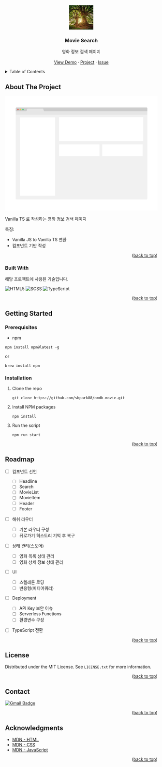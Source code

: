 <!--
https://github.com/othneildrew/Best-README-Template 를 기본으로 하여 수정해 사용
-->

<!-- PROJECT LOGO -->
<br />
<div align="center"> <!-- Obsolete attribute 는 일반 HTML 문서에서 해당되는거고, 깃허브의 마크다운에는 style text-align 이 적용되지 않고 align 이 적용된다. -->
  <a href="https://github.com/sbpark88">
    <!-- images 디렉토리의 `logo.png` 파일을 업데이트한다. -->
    <img src="https://github.com/sbpark88/sbpark88.github.io/blob/main/assets/images/favicon/greendreamtree.png" alt="Logo" width="80" height="80">
  </a>

  <h3 align="center">Movie Search</h3>

  <p align="center">
    영화 정보 검색 페이지
    <!-- docs 가 필요시 주석을 해제하고 사용
    <br />
    <a href="https://github.com/othneildrew/project-repository"><strong>Explore the docs »</strong></a>
    -->
    <br />
    <br />
    <!-- 아래 경로를 [product-deploy-url] 로 교체하고 문서 내 모든 `project-repository`를 수정한다 -->
    <a href="javascript:void(0)">View Demo</a>
    ·
    <a href="https://github.com/sbpark88/omdb-movie/projects">Project</a>
    ·
    <a href="https://github.com/sbpark88/omdb-movie/issues">Issue</a>
  </p>
</div>



<!-- TABLE OF CONTENTS -->
<details>
  <summary>Table of Contents</summary>
  <ol>
    <li>
      <a href="#about-the-project">About The Project</a>
      <ul>
        <li><a href="#built-with">Built With</a></li>
      </ul>
    </li>
    <li>
      <a href="#getting-started">Getting Started</a>
      <ul>
        <li><a href="#prerequisites">Prerequisites</a></li>
        <li><a href="#installation">Installation</a></li>
      </ul>
    </li>
<!-- 사용 방법 설명이 필요한 프로젝트의 경우 해당 라인 주석을 해제하고 아래 USAGE EXAMPLES 섹션을 작성한다
    <li><a href="#usage">Usage</a></li>
-->
    <li><a href="#roadmap">Roadmap</a></li>
    <li><a href="#license">License</a></li>
    <li><a href="#contact">Contact</a></li>
    <li><a href="#acknowledgments">Acknowledgments</a></li>
  </ol>
</details>



<!-- ABOUT THE PROJECT -->
## About The Project

[![Product Name Screen Shot][product-screenshot]][product-deploy-url]

Vanilla TS 로 작성하는 영화 정보 검색 페이지

특징:
- Vanilla JS to Vanilla TS 변환
- 컴포넌트 기반 작성 


<p align="right">(<a href="#readme-top">back to top</a>)</p>



### Built With
<!-- 필요에 따라 적절히 수정해 사용한다 -->

해당 프로젝트에 사용된 기술입니다.

![HTML5][HTML5 Icon]
![SCSS][SCSS Icon]
![TypeScript][TypeScript Icon]

<p align="right">(<a href="#readme-top">back to top</a>)</p>



<!-- GETTING STARTED -->
## Getting Started
<!-- 필요에 따라 적절히 수정해 사용한다 -->

### Prerequisites

- npm
```shell
npm install npm@latest -g
```

or

```shell
brew install npm
```

### Installation
<!-- git clone 경로를 확인한다 -->

1. Clone the repo
   ```shell
   git clone https://github.com/sbpark88/omdb-movie.git
   ```
2. Install NPM packages
   ```shell
   npm install
   ```
3. Run the script
   ```shell
   npm run start
   ```
   
<p align="right">(<a href="#readme-top">back to top</a>)</p>



<!-- USAGE EXAMPLES -->
<!--
## Usage

Use this space to show useful examples of how a project can be used. Additional screenshots, code examples and demos work well in this space. You may also link to more resources.

_For more examples, please refer to the [Documentation](https://example.com)_

<p align="right">(<a href="#readme-top">back to top</a>)</p>
-->


<!-- ROADMAP -->
## Roadmap

- [ ] 컴포넌트 선언
    - [ ] Headline
    - [ ] Search
    - [ ] MovieList
    - [ ] MovieItem
    - [ ] Header
    - [ ] Footer
- [ ] 해쉬 라우터
    - [ ] 기본 라우터 구성
    - [ ] 뒤로가기 히스토리 기억 후 복구
- [ ] 상태 관리(스토어)
    - [ ] 영화 목록 상태 관리
    - [ ] 영화 상세 정보 상태 관리
- [ ] UI
    - [ ] 스켈레톤 로딩
    - [ ] 반응형(미디어쿼리)
- [ ] Deployment
    - [ ] API Key 보안 이슈
    - [ ] Serverless Functions
    - [ ] 환경변수 구성
- [ ] TypeScript 전환


<p align="right">(<a href="#readme-top">back to top</a>)</p>



<!-- LICENSE -->
## License
<!-- 필요에 따라 적절히 수정해 사용한다 -->

Distributed under the MIT License. See `LICENSE.txt` for more information.

<p align="right">(<a href="#readme-top">back to top</a>)</p>



<!-- CONTACT -->
## Contact

[![Gmail Badge][Gmail Icon]][My Email]

<p align="right">(<a href="#readme-top">back to top</a>)</p>



<!-- ACKNOWLEDGMENTS -->
## Acknowledgments
<!-- 프로젝트에 관련된 레퍼런스 기술이 필요할 경우 사용한다  -->

- [MDN - HTML](https://developer.mozilla.org/ko/docs/Web/HTML)
- [MDN - CSS](https://developer.mozilla.org/ko/docs/Web/CSS)
- [MDN - JavaScript](https://developer.mozilla.org/ko/docs/Web/JavaScript)

<p align="right">(<a href="#readme-top">back to top</a>)</p>


<!-- images 디렉토리의 `screenshot.png` 파일을 업데이트한다. 배포된 프로젝트 경로를 추가한다. -->
[product-screenshot]:images/screenshot.png
[product-deploy-url]:about:blank


<!--
![HTML5][HTML5 Icon]
![CSS3][CSS3 Icon]
![SCSS][SCSS Icon]
![Tailwind CSS][Tailwind CSS Icon]
![JavaScript][JavaScript Icon]
![TypeScript][TypeScript Icon]
![RxJS][RxJS Icon]
![Webpack][Webpack Icon]
![Vite][Vite Icon]
![React][React Icon]
![Angular][Angular Icon]
![Vue.js][Vue.js Icon]
![Java][Java Icon]
![Spring][Spring Icon]
![Spring Boot][Spring Boot Icon]
![Swift][Swift Icon]
![SwiftUI][SwiftUI Icon]
![RxSwift][RxSwift Icon]
![.NET][.NET Icon]
![Classic ASP][Classic ASP Icon]
![Node.js][Node.js Icon]
![Python][Python Icon]
![Docker][Docker Icon]
![Azure DevOps][Azure DevOps Icon]
![AWS EC2][AWS EC2 Icon]
![Raspberry Pi][Raspberry Pi Icon]
![Oracle][Oracle Icon]
![PostgreSQL][PostgreSQL Icon]
![MySQL][MySQL Icon]
![Microsoft SQL Server][Microsoft SQL Server Icon]
![OWASP][OWASP Icon]
![AWS Lambda][AWS Lambda Icon]


[![GitHub Blog][GitBlog Icon]][My Blog]
[![Gmail Badge][Gmail Icon]][My Email]
-->


<!-- MARKDOWN LINKS & IMAGES -->
<!-- https://www.markdownguide.org/basic-syntax/#reference-style-links -->

[HTML5 Icon]:https://img.shields.io/badge/HTML5-E34F26.svg?&style=for-the-badge&logo=HTML5&logoColor=white
[CSS3 Icon]:https://img.shields.io/badge/CSS3-1572B6.svg?&style=for-the-badge&logo=CSS3&logoColor=white
[SCSS Icon]:https://img.shields.io/badge/Scss-CC6699.svg?&style=for-the-badge&logo=Sass&logoColor=white
[Tailwind CSS Icon]:https://img.shields.io/badge/Tailwind_CSS-06B6D4.svg?&style=for-the-badge&logo=TailwindCSS&logoColor=white
[JavaScript Icon]:https://img.shields.io/badge/JavaScript-F7DF1E.svg?&style=for-the-badge&logo=JavaScript&logoColor=white
[TypeScript Icon]:https://img.shields.io/badge/TypeScript-3178C6.svg?&style=for-the-badge&logo=TypeScript&logoColor=white
[RxJS Icon]:https://img.shields.io/badge/RxJS-A22846.svg?&style=for-the-badge&logo=ReactiveX&logoColor=white
[Webpack Icon]:https://img.shields.io/badge/Webpack-8DD6F9.svg?&style=for-the-badge&logo=Webpack&logoColor=white
[Vite Icon]:https://img.shields.io/badge/Vite-646CFF.svg?&style=for-the-badge&logo=Vite&logoColor=white
[Angular Icon]:https://img.shields.io/badge/Angular-DD0031.svg?&style=for-the-badge&logo=Angular&logoColor=white
[React Icon]:https://img.shields.io/badge/React-61DAFB.svg?&style=for-the-badge&logo=React&logoColor=white
[Vue.js Icon]:https://img.shields.io/badge/Vue.js-4FC08D.svg?&style=for-the-badge&logo=Vue.js&logoColor=white
[Java Icon]:https://img.shields.io/badge/Java-007396.svg?&style=for-the-badge&logo=Java&logoColor=white
[Spring Icon]:https://img.shields.io/badge/Spring-6DB33F.svg?&style=for-the-badge&logo=Spring&logoColor=white
[Spring Boot Icon]:https://img.shields.io/badge/Spring_Boot-6DB33F.svg?&style=for-the-badge&logo=SpringBoot&logoColor=white
[Swift Icon]:https://img.shields.io/badge/Swift-F05138.svg?&style=for-the-badge&logo=Swift&logoColor=white
[SwiftUI Icon]:https://img.shields.io/badge/SwiftUI-3178C6.svg?&style=for-the-badge&logo=Swift&logoColor=white
[RxSwift Icon]:https://img.shields.io/badge/RxSwift-A22846.svg?&style=for-the-badge&logo=ReactiveX&logoColor=white
[.NET Icon]:https://img.shields.io/badge/.NET-512BD4.svg?&style=for-the-badge&logo=dotnet&logoColor=white
[Classic ASP Icon]:https://img.shields.io/badge/Classic_ASP-339933.svg?&style=for-the-badge&logo=dotent&logoColor=white
[Node.js Icon]:https://img.shields.io/badge/Node.js-339933.svg?&style=for-the-badge&logo=node.js&logoColor=white
[Python Icon]:https://img.shields.io/badge/Python-3776AB.svg?&style=for-the-badge&logo=Python&logoColor=white
[Docker Icon]:https://img.shields.io/badge/Docker-2496ED.svg?&style=for-the-badge&logo=Docker&logoColor=white
[Azure DevOps Icon]:https://img.shields.io/badge/Azure_DevOps-0078D7.svg?&style=for-the-badge&logo=azuredevops&logoColor=white
[AWS EC2 Icon]:https://img.shields.io/badge/Aws_EC2-FF9900.svg?&style=for-the-badge&logo=amazonec2&logoColor=white
[Raspberry Pi Icon]:https://img.shields.io/badge/Raspberry_Pi-A22846.svg?&style=for-the-badge&logo=RaspberryPi&logoColor=white
[Oracle Icon]:https://img.shields.io/badge/Oracle-F80000.svg?&style=for-the-badge&logo=Oracle&logoColor=white
[PostgreSQL Icon]:https://img.shields.io/badge/PostgreSQL-4169E1.svg?&style=for-the-badge&logo=PostgreSQL&logoColor=white
[MySQL Icon]:https://img.shields.io/badge/MySQL-4479A1.svg?&style=for-the-badge&logo=MySQL&logoColor=white
[Microsoft SQL Server Icon]:https://img.shields.io/badge/Microsoft_SQL_Server-4479A1.svg?&style=for-the-badge&logo=MicrosoftSQLServer&logoColor=white
[OWASP Icon]:https://img.shields.io/badge/OWASP-000000.svg?&style=for-the-badge&logo=OWASP&logoColor=white
[AWS Lambda Icon]:https://img.shields.io/badge/Aws_Lambda-FF9900.svg?&style=for-the-badge&logo=amazonaws&logoColor=white


[GitBlog Icon]:http://img.shields.io/badge/GitHub_Blog-181717?style=flat-square&logo=github&logoColor=white
[My Blog]:https://sbpark88.github.io
[Gmail Icon]:https://img.shields.io/badge/Gmail-EA4335?style=flat-square&logo=Gmail&logoColor=white
[My Email]:mailto:devsbipa@gmail.com
